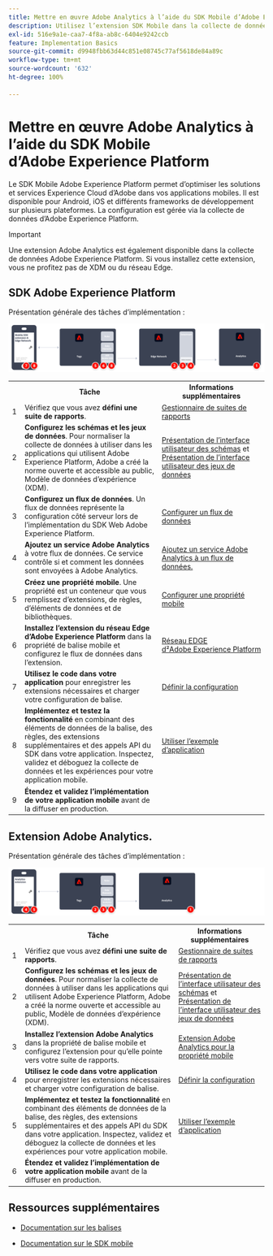 ```yaml
---
title: Mettre en œuvre Adobe Analytics à l’aide du SDK Mobile d’Adobe Experience Platform
description: Utilisez l’extension SDK Mobile dans la collecte de données Adobe Experience Platform pour envoyer des données à Adobe Analytics.
exl-id: 516e9a1e-caa7-4f8a-ab8c-6404e9242ccb
feature: Implementation Basics
source-git-commit: d9948fbb63d44c851e08745c77af5618de84a89c
workflow-type: tm+mt
source-wordcount: '632'
ht-degree: 100%

---
```


# Mettre en œuvre Adobe Analytics à l’aide du SDK Mobile d’Adobe Experience Platform

Le SDK Mobile Adobe Experience Platform permet d’optimiser les solutions et services Experience Cloud d’Adobe dans vos applications mobiles. Il est disponible pour Android, iOS et différents frameworks de développement sur plusieurs plateformes. La configuration est gérée via la collecte de données d’Adobe Experience Platform.

>[!IMPORTANT]
>
>Une extension Adobe Analytics est également disponible dans la collecte de données Adobe Experience Platform. Si vous installez cette extension, vous ne profitez pas de XDM ou du réseau Edge.

## SDK Adobe Experience Platform

Présentation générale des tâches d’implémentation :

![Adobe Analytics avec le workflow d’extension Analytics](../../assets/mobilesdk-annotated.png)

<table style="width:100%">

<tr>
<th style="width:5%"></th><th style="width:60%"><b>Tâche</b></th><th style="width:35%"><b>Informations supplémentaires</b></th>
</tr>

<tr>
<td>1</td>
<td>Vérifiez que vous avez <b>défini une suite de rapports</b>.</td>
<td><a href="../../../admin/admin/c-manage-report-suites/report-suites-admin.md">Gestionnaire de suites de rapports</a></td>
</tr>

<tr>
<td>2</td>
<td><b>Configurez les schémas et les jeux de données</b>. Pour normaliser la collecte de données à utiliser dans les applications qui utilisent Adobe Experience Platform, Adobe a créé la norme ouverte et accessible au public, Modèle de données d’expérience (XDM).</td>
<td><a href="https://experienceleague.adobe.com/docs/experience-platform/xdm/ui/overview.html?lang=fr">Présentation de l’interface utilisateur des schémas</a> et <a href="https://experienceleague.adobe.com/docs/experience-platform/catalog/datasets/user-guide.html?lang=fr">Présentation de l’interface utilisateur des jeux de données</a></td>
</tr>

<tr>
<td>3</td>
<td><b>Configurez un flux de données</b>. Un flux de données représente la configuration côté serveur lors de l’implémentation du SDK Web Adobe Experience Platform.</td>
<td><a href="https://experienceleague.adobe.com/docs/experience-platform/edge/datastreams/configure.html?lang=fr">Configurer un flux de données<a></td> 
</tr>

<td>4</td>
<td><b>Ajoutez un service Adobe Analytics</b> à votre flux de données. Ce service contrôle si et comment les données sont envoyées à Adobe Analytics.</td>
<td><a href="https://experienceleague.adobe.com/docs/experience-platform/edge/datastreams/configure.html?lang=fr#analytics">Ajoutez un service Adobe Analytics à un flux de données.</a></td>
</tr>

<tr>
<td>5</td>
<td><b>Créez une propriété mobile</b>. Une propriété est un conteneur que vous remplissez d’extensions, de règles, d’éléments de données et de bibliothèques.</td>
<td><a href="https://developer.adobe.com/client-sdks/documentation/getting-started/create-a-mobile-property/">Configurer une propriété mobile</a></tr>

<tr>
<td>6</td>
<td><b>Installez l’extension du réseau Edge d’Adobe Experience Platform</b> dans la propriété de balise mobile et configurez le flux de données dans l’extension.</td>
<td><a href="https://developer.adobe.com/client-sdks/documentation/edge-network/">Réseau EDGE d²Adobe Experience Platform</a>
</tr>

<tr>
<td>7</td>
<td><b>Utilisez le code dans votre application</b> pour enregistrer les extensions nécessaires et charger votre configuration de balise.</td>
<td><a href="https://developer.adobe.com/client-sdks/documentation/user-guides/getting-started-with-platform/overview/#set-up-the-configuration">Définir la configuration</a></td>
</tr>

<tr>
<td>8</td>
<td><b>Implémentez et testez la fonctionnalité</b> en combinant des éléments de données de la balise, des règles, des extensions supplémentaires et des appels API du SDK dans votre application. Inspectez, validez et déboguez la collecte de données et les expériences pour votre application mobile.</td>
<td><a href="https://developer.adobe.com/client-sdks/documentation/user-guides/getting-started-with-platform/overview/#use-the-sample-application">Utiliser l’exemple d’application</a>
</tr>

<tr>
<td>9</td>
<td><b>Étendez et validez l’implémentation de votre application mobile</b> avant de la diffuser en production.</td>
<td></td> 
</tr>

</table>


## Extension Adobe Analytics.

Présentation générale des tâches d’implémentation :

![Adobe Analytics avec le workflow d’extension Analytics](../../assets/mobilesdk-analytics-annotated.png)

<table style="width:100%">

<tr>
<th style="width:5%"></th><th style="width:60%"><b>Tâche</b></th><th style="width:35%"><b>Informations supplémentaires</b></th>
</tr>

<tr>
<td>1</td>
<td>Vérifiez que vous avez <b>défini une suite de rapports</b>.</td>
<td><a href="../../../admin/admin/c-manage-report-suites/report-suites-admin.md">Gestionnaire de suites de rapports</a></td>
</tr>

<tr>
<td>2</td>
<td><b>Configurez les schémas et les jeux de données</b>. Pour normaliser la collecte de données à utiliser dans les applications qui utilisent Adobe Experience Platform, Adobe a créé la norme ouverte et accessible au public, Modèle de données d’expérience (XDM).</td>
<td><a href="https://experienceleague.adobe.com/docs/experience-platform/xdm/ui/overview.html?lang=fr">Présentation de l’interface utilisateur des schémas</a> et <a href="https://experienceleague.adobe.com/docs/experience-platform/catalog/datasets/user-guide.html?lang=fr">Présentation de l’interface utilisateur des jeux de données</a></td>
</tr>

<tr>
<td>3</td>
<td><b>Installez l’extension Adobe Analytics</b> dans la propriété de balise mobile et configurez l’extension pour qu’elle pointe vers votre suite de rapports.</td>
<td><a href="https://developer.adobe.com/client-sdks/documentation/adobe-analytics/">Extension Adobe Analytics pour la propriété mobile</a>
</tr>

<tr>
<td>4</td>
<td><b>Utilisez le code dans votre application</b> pour enregistrer les extensions nécessaires et charger votre configuration de balise.</td>
<td><a href="https://developer.adobe.com/client-sdks/documentation/user-guides/getting-started-with-platform/overview/#set-up-the-configuration">Définir la configuration</a></td>
</tr>

<tr>
<td>5</td>
<td><b>Implémentez et testez la fonctionnalité</b> en combinant des éléments de données de la balise, des règles, des extensions supplémentaires et des appels API du SDK dans votre application. Inspectez, validez et déboguez la collecte de données et les expériences pour votre application mobile.</td>
<td><a href="https://developer.adobe.com/client-sdks/documentation/user-guides/getting-started-with-platform/overview/#use-the-sample-application">Utiliser l’exemple d’application</a>
</tr>

<tr>
<td>6</td>
<td><b>Étendez et validez l’implémentation de votre application mobile</b> avant de la diffuser en production.</td>
<td></td> 
</tr>

</table>

## Ressources supplémentaires

- [Documentation sur les balises](https://experienceleague.adobe.com/docs/experience-platform/tags/home.html?lang=fr#)

- [Documentation sur le SDK mobile](https://developer.adobe.com/client-sdks/documentation/)
